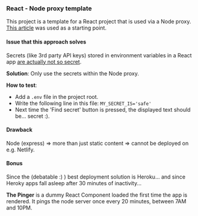 ### React - Node proxy template

This project is a template for a React project that is used via a Node proxy.  
[This article](https://dev.to/nburgess/creating-a-react-app-with-react-router-and-an-express-backend-33l3) was used as a starting point.

#### Issue that this approach solves

Secrets (like 3rd party API keys) stored in environment variables in a React app [are actually not so secret](https://medium.com/@trekinbami/using-environment-variables-in-react-6b0a99d83cf5).

**Solution**: Only use the secrets within the Node proxy.

**How to test**:

- Add a `.env` file in the project root.
- Write the following line in this file: `MY_SECRET_IS='safe'`
- Next time the 'Find secret' button is pressed, the displayed text should be... secret :).

#### Drawback

Node (express) => more than just static content => cannot be deployed on e.g. Netlify.

#### Bonus

Since the (debatable :) ) best deployment solution is Heroku... and since Heroky apps fall asleep after 30 minutes of inactivity...

**The Pinger** is a dummy React Component loaded the first time the app is rendered. It pings the node server once every 20 minutes, between 7AM and 10PM.
